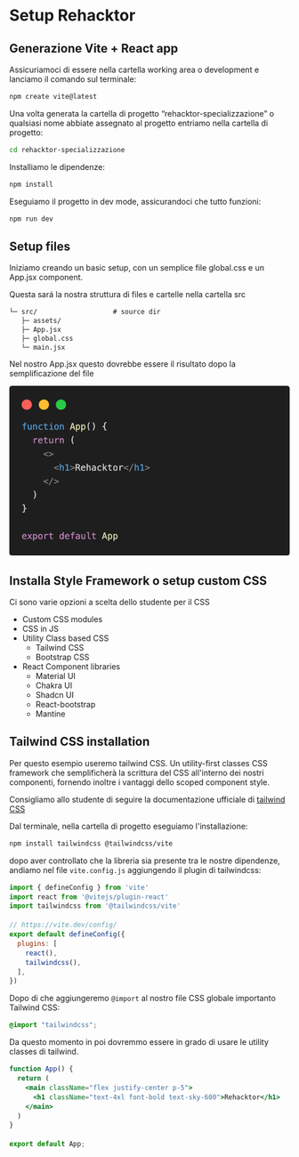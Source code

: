 # Setup Rehacktor

## Generazione Vite + React app

Assicuriamoci di essere nella cartella working area o development e lanciamo il comando sul terminale:

```sh
npm create vite@latest
```

Una volta generata la cartella di progetto “rehacktor-specializzazione” o qualsiasi nome abbiate assegnato al progetto entriamo nella cartella di progetto:

```sh
cd rehacktor-specializzazione
```

Installiamo le dipendenze:

```sh
npm install
```

Eseguiamo il progetto in dev mode, assicurandoci che tutto funzioni:

```sh
npm run dev
```

## Setup files

Iniziamo creando un basic setup, con un semplice file global.css e un App.jsx component.

Questa sará la nostra struttura di files e cartelle nella cartella src

```.
└─ src/                   # source dir
   ├─ assets/
   ├─ App.jsx
   ├─ global.css
   └─ main.jsx
```

Nel nostro App.jsx questo dovrebbe essere il risultato dopo la semplificazione del file

![An image](../../assets/code.png)

## Installa Style Framework o setup custom CSS

Ci sono varie opzioni a scelta dello studente per il CSS

- Custom CSS modules
- CSS in JS
- Utility Class based CSS
    - Tailwind CSS
    - Bootstrap CSS
- React Component libraries
    - Material UI
    - Chakra UI
    - Shadcn UI
    - React-bootstrap
    - Mantine

## Tailwind CSS installation

Per questo esempio useremo tailwind CSS. Un utility-first classes CSS framework che semplificherà la scrittura del CSS all'interno dei nostri componenti, fornendo inoltre i vantaggi dello scoped component style.

Consigliamo allo studente di seguire la documentazione ufficiale di [tailwind CSS](https://tailwindcss.com/)

Dal terminale, nella cartella di progetto eseguiamo l'installazione:

```sh
npm install tailwindcss @tailwindcss/vite
```

dopo aver controllato che la libreria sia presente tra le nostre dipendenze, andiamo nel file ```vite.config.js``` aggiungendo il plugin di tailwindcss:

```js
import { defineConfig } from 'vite'
import react from '@vitejs/plugin-react'
import tailwindcss from '@tailwindcss/vite'

// https://vite.dev/config/
export default defineConfig({
  plugins: [
    react(),
    tailwindcss(),
  ],
})
```

Dopo di che aggiungeremo ```@import``` al nostro file CSS globale importanto Tailwind CSS:

```css
@import "tailwindcss";

```

Da questo momento in poi dovremmo essere in grado di usare le utility classes di tailwind.

```jsx
function App() {
  return (
    <main className="flex justify-center p-5">
      <h1 className="text-4xl font-bold text-sky-600">Rehacktor</h1>
    </main>
  )
}

export default App;

```
